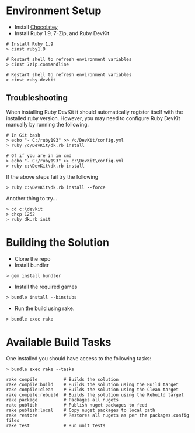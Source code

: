 # Environment Setup

* Install [Chocolatey](http://chocolatey.org/)
* Install Ruby 1.9, 7-Zip, and Ruby DevKit

```
# Install Ruby 1.9
> cinst ruby1.9

# Restart shell to refresh environment variables
> cinst 7zip.commandline

# Restart shell to refresh environment variables
> cinst ruby.devkit
```

## Troubleshooting

When installing Ruby DevKit it should automatically register itself with the
installed ruby version.  However, you may need to configure Ruby DevKit manually
by running the following.

```
# In Git bash
> echo "- C:/ruby193" >> /c/DevKit/config.yml
> ruby /c/DevKit/dk.rb install   

# Of if you are in in cmd
> echo "- C:/ruby193" >> c:\DevKit\config.yml
> ruby c:\DevKit\dk.rb install
```

If the above steps fail try the following 

```
> ruby c:\DevKit\dk.rb install --force
```

Another thing to try...

```
> cd c:\devkit
> chcp 1252
> ruby dk.rb init
```

# Building the Solution

* Clone the repo
* Install bundler

```
> gem install bundler 
```

* Install the required games

```
> bundle install --binstubs
```

* Run the build using rake.

```
> bundle exec rake
```

# Available Build Tasks

One installed you should have access to the following tasks:

```
> bundle exec rake --tasks

rake compile          # Builds the solution
rake compile:build    # Builds the solution using the Build target
rake compile:clean    # Builds the solution using the Clean target
rake compile:rebuild  # Builds the solution using the Rebuild target
rake package          # Packages all nugets
rake publish          # Publish nuget packages to feed
rake publish:local    # Copy nuget packages to local path
rake restore          # Restores all nugets as per the packages.config files
rake test             # Run unit tests
```